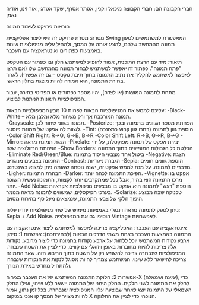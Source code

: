 חברי הקבוצה הם:
חברי הקבוצה מיכאל ווקנין, אסתר אסרף, שקד אטדגי, אור זינו, אודיה נאמן


הוראות פרויקט לעיבוד תמונה

מטרה: 
מטרת פרויקט זה היא ליצור אפליקציית Swing המאפשרת למשתמשים לטעון תמונה מהמחשב שלהם, להציג אותה על המסך, ולהחיל עליה מניפולציות שונות באמצעות כפתורים ואינטראקציה עם העכבר. 

תיאור: 
מיד עם הרצת התוכנית, אמור להופיע למשתמש חלון ובו כפתור עם הטקסט "פתח תמונה". כפתור זה יאפשר למשתמש לבחור תמונה מהמחשב שלו (אם תרצו לאפשר למשתמש להקליד את נתיב התמונה בתוך תיבת טקסט – גם זה אפשרי). 
לאחר בחירת התמונה, היא אמורה להיות מוצגת בחלון הראשי. 

מתחת לתמונה המוצגת (או לצדה), יהיו מספר כפתורים או תפריטי בחירה, עבור המניפולציות השונות הניתנות לביצוע. 

עליכם לממש את המניפולציות הבאות לפחות 10 מבין המניפולציות הבאות: 
-Black-White – תמונה המורכבת אך ורק משחור מלא ומלבן מלא.  
-Grayscale: תמונה בגווני שחור לבן.
-Posterize: הפחתת מספר הגוונים בתמונה ובכך לשוות לה אפקט של תמונת פוסטר.
-Tint: הוספת גוון לתמונה (בחרו גוון קבוע כרצונכם)
-Color Shift Right: R->G, G->B, B->R
-Color Shift Left: R->B, G->R, B->G
-Mirror: הצגת תמונת מראה
-Pixelate: יצירת אפקט של תמונה מפוקסלת, על ידי הפחתת הרזולוציה שלה
-Show Borders: הבלטת כל הגבולות המופיעים בתוך התמונה
-Eliminate Red/Green/Blue: ביטול אחד מצבעי היסוד בתמונה
-Negative: הצגת התמונה בצבעים מנוגדים
-Contrast: הגברת ניגודיות
-Sepia: הוספת גוונים חומים מדבריים לתמונה. על מנת לממש אפקט זה, ישנה נוסחה שאותה ניתן למצוא באינטרנט. 
-Ligher: הבהרת התמונה
-Darker: הפיכת התמונה לכהה יותר. 
-Vignette: אפקט בו מרכז התמונה הוא בהיר, אבל ככל שמתקרבים יותר לקצוות, התמונה נעשית חשוכה יותר. 
-Add Noise: הוספת "רעש" לתמונה היא אפקט בו מבצעים מניפולציות אקראיות בערכי הפיקסלים, שמשווים לתמונה מראה מנומר. 
-Solarize: טכניקה שבה מבוצע היפוך חלקי של צבעי התמונה, שנמצאים מעל סף בהירות מסוים. 

ניתן לספק לתמונה מראה וינטג'י באמצעות מימוש של שתי מניפולציות יחדיו עליה: Sepia + Add Noise. הוסיפו גם את המניפולציה Vintage לאפשרויות. 


אינטראקציה עם העכבר: 
האפליקציה צריכה לאפשר למשתמש ליצור אינטראקציה עם התמונה באמצעות העכבר באחת משתי הדרכים הבאות (לבחירתכם): 
אפשרות 1: סימון ארבע נקודות
המשתמש יוכל ללחות על ארבע נקודות בתמונה כדי ליצור מרובע. 
נקודות אלה צריכות להיות מחוברות באופן ויזואלי עם קווים, כדי לציין את השטח שנבחר. 
המניפולציות שנבחרה צריכה להשפיע רק על השטח בתוך הריבוע הזה. שאר התמונה צריכה להישאר ללא שינוי. 
המשתמש צמריך להיות מסוגל לנקות את הנקודות שנבחרו ולהתחיל מחדש במידת הצורך. 

אפשרות 2: חלוקת התמונה
המשתמש יזיז את העכבר בציר ה-X (ימינה ושמאלה), כדי לחלק את התמונה לשני חלקים. 
החלק הימני של התמונה יישאר ללא שינוי, ואילו החלק השמאלי של התמונה יוצג לאחר שבוצעה עליו המניפולציה שנבחרה. 
בכל זמן נתון, אמור להיות מצויר על המסך קו אנכי במיקום X הנוכחי כדי לציין את החלוקה. 


